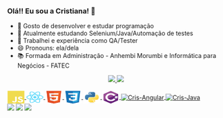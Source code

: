 ### Olá!! Eu sou a Cristiana! 👋

- 🔭 Gosto de desenvolver e estudar programação 
- 🌱 Atualmente estudando Selenium/Java/Automação de testes
- 🔭 Trabalhei e experiência como QA/Tester
- 😄 Pronouns: ela/dela
- 📚 Formada em Administração - Anhembi Morumbi e Informática para Negócios - FATEC

<div align="center">
  <a href="https://github.com/Cristps">
  <img height="180em" src="https://github-readme-stats.vercel.app/api?username=cristps&show_icons=true&theme=dracula"/>
  <img height="110em" src="https://github-readme-stats.vercel.app/api/top-langs/?username=cristps&layout=compact&theme=dracula"/>
</div>



  <div style="display: inline_block"><br>
  <img align="center" alt="Cris-Js" height="30" width="40" src="https://raw.githubusercontent.com/devicons/devicon/master/icons/javascript/javascript-plain.svg">
  <img align="center" alt="Cris-React" height="30" width="40" src="https://raw.githubusercontent.com/devicons/devicon/master/icons/react/react-original.svg">
  <img align="center" alt="Cris-HTML" height="30" width="40" src="https://raw.githubusercontent.com/devicons/devicon/master/icons/html5/html5-original.svg">
  <img align="center" alt="Cris-CSS" height="30" width="40" src="https://raw.githubusercontent.com/devicons/devicon/master/icons/css3/css3-original.svg">
  <img align="center" alt="Cris-Python" height="30" width="40" src="https://raw.githubusercontent.com/devicons/devicon/master/icons/python/python-original.svg">
  <img align="center" alt="Cris-Csharp" height="30" width="40" src="https://raw.githubusercontent.com/devicons/devicon/master/icons/csharp/csharp-original.svg">
  <img align="center" alt="Cris-Angular" height="30" width="40" src="https://cdn.jsdelivr.net/gh/devicons/devicon/icons/angularjs/angularjs-original.svg">
  <img align="center" alt="Cris-Java" height="40" width="60" src="https://cdn.jsdelivr.net/gh/devicons/devicon@latest/icons/java/java-original.svg">              
</div>


  <div>
  <a href="https://https://www.instagram.com/cristianaps/" target="_blank"><img src="https://img.shields.io/badge/-Instagram-%23E4405F?style=for-the-badge&logo=instagram&logoColor=white" target="_blank"></a>
   <a href = "mailto:cristiana.paulino11@gmail.com"><img src="https://img.shields.io/badge/-Gmail-%23333?style=for-the-badge&logo=gmail&logoColor=white" target="_blank"></a>
  <a href= "https://www.linkedin.com/in/cristiana-p-s-carvalho/" target="_blank"><img src="https://img.shields.io/badge/-LinkedIn-%230077B5?style=for-the-badge&logo=linkedin&logoColor=white" target="_blank"></a> 
 
</div>
